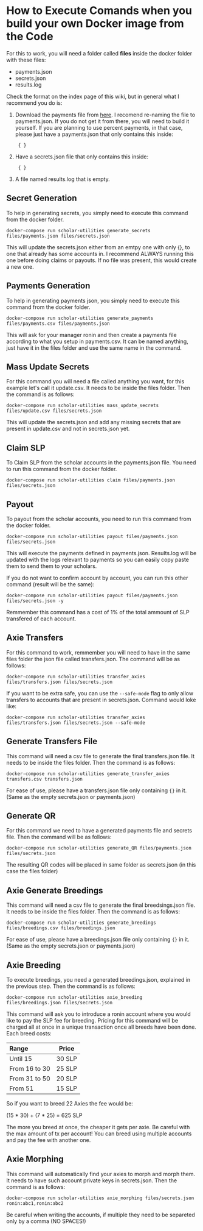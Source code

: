 # How to Execute Comands when you build your own Docker image from the Code

For this to work, you will need a folder called **files** inside the docker folder with these files:

- payments.json
- secrets.json
- results.log

Check the format on the index page of this wiki, but in general what I recommend you do is:

1. Download the payments file from [here](https://axie.management/tracker/payments). I recomend re-naming the file to payments.json. If you do not get it from there, you will need to build it yourself. If you are planning to use percent payments, in that case, please just have a payments.json that only contains this inside:

        { }

2. Have a secrets.json file that only contains this inside:

        { }

3. A file named results.log that is empty.

## Secret Generation

To help in generating secrets, you simply need to execute this command from the docker folder.

    docker-compose run scholar-utilities generate_secrets files/payments.json files/secrets.json

This will update the secrets.json either from an emtpy one with only {}, to one that already has some accounts in. I recommend ALWAYS running this one before doing claims or payouts. If no file was present, this would create a new one.

## Payments Generation

To help in generating payments json, you simply need to execute this command from the docker folder.

    docker-compose run scholar-utilities generate_payments files/payments.csv files/payments.json

This will ask for your manager ronin and then create a payments file according to what you setup in payments.csv. It can be named anything, just have it in the files folder and use the same name in the command.

## Mass Update Secrets

For this command you will need a file called anything you want, for this example let's call it update.csv. It needs to be inside the files folder. Then the command is as follows:

    docker-compose run scholar-utilities mass_update_secrets files/update.csv files/secrets.json

This will update the secrets.json and add any missing secrets that are present in update.csv and not in secrets.json yet.

## Claim SLP

To Claim SLP from the scholar accounts in the payments.json file. You need to run this command from the docker folder.

    docker-compose run scholar-utilities claim files/payments.json files/secrets.json

## Payout

To payout from the scholar accounts, you need to run this command from the docker folder.

    docker-compose run scholar-utilities payout files/payments.json files/secrets.json

This will execute the payments defined in payments.json. Results.log will be updated with the logs relevant to payments so you can easily copy paste them to send them to your scholars.

If you do not want to confirm account by account, you can run this other command (result will be the same):

    docker-compose run scholar-utilities payout files/payments.json files/secrets.json -y

Remmember this command has a cost of 1% of the total ammount of SLP transfered of each account.

## Axie Transfers

For this command to work, remmember you will need to have in the same files folder the json file called transfers.json. The command will be as follows:

    docker-compose run scholar-utilities transfer_axies files/transfers.json files/secrets.json

If you want to be extra safe, you can use the `--safe-mode` flag to only allow transfers to accounts that are present in secrets.json. Command would loke like:

    docker-compose run scholar-utilities transfer_axies files/transfers.json files/secrets.json --safe-mode

## Generate Transfers File

This command will need a csv file to generate the final transfers.json file. It needs to be inside the files folder. Then the command is as follows:

    docker-compose run scholar-utilities generate_transfer_axies transfers.csv transfers.json

For ease of use, please have a transfers.json file only containing `{}` in it. (Same as the empty secrets.json or payments.json)

## Generate QR

For this command we need to have a generated payments file and secrets file. Then the command will be as follows:

    docker-compose run scholar-utilities generate_QR files/payments.json files/secrets.json

The resulting QR codes will be placed in same folder as secrets.json (in this case the files folder)

## Axie Generate Breedings

This command will need a csv file to generate the final breedsings.json file. It needs to be inside the files folder. Then the command is as follows:

    docker-compose run scholar-utilities generate_breedings files/breedings.csv files/breedings.json

For ease of use, please have a breedings.json file only containing `{}` in it. (Same as the empty secrets.json or payments.json)

## Axie Breeding

To execute breedings, you need a generated breedings.json, explained in the previous step. Then the command is as follows:

    docker-compose run scholar-utilities axie_breeding files/breedings.json files/secrets.json

This command will ask you to introduce a ronin account where you would like to pay the SLP fee for breeding. Pricing for this command will be charged all at once in a unique transaction once all breeds have been done.
Each breed costs:

| Range          | Price  |
|:-------------- |:------:|
| Until 15       | 30 SLP |
| From 16 to 30  | 25 SLP |
| From 31 to 50  | 20 SLP |
| From 51        | 15 SLP |

So if you want to breed 22 Axies the fee would be:

(15 * 30) + (7 * 25) = 625 SLP

The more you breed at once, the cheaper it gets per axie. Be careful with the max amount of tx per account!
You can breed using multiple accounts and pay the fee with another one.

## Axie Morphing

This command will automatically find your axies to morph and morph them. It needs to have such account private keys in secrets.json. Then the command is as follows:

    docker-compose run scholar-utilities axie_morphing files/secrets.json ronin:abc1,ronin:abc2

Be careful when writing the accounts, if multiple they need to be separeted only by a comma (NO SPACES!)
